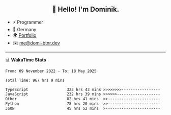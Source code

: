 <h2 align="center">👋 Hello! I'm Dominik.</h2>

- ⚡ Programmer
- 📍 Germany
- 🌍 [Portfolio](https://domi-btnr.dev)
- ✉️ [me@domi-btnr.dev](mailto://me@domi-btnr.dev)

---
📊 **WakaTime Stats**
<!--START_SECTION:waka-->

```txt
From: 09 November 2022 - To: 18 May 2025

Total Time: 967 hrs 9 mins

TypeScript                 323 hrs 43 mins >>>>>>>>-----------------   33.47 %
JavaScript                 232 hrs 39 mins >>>>>>-------------------   24.06 %
Other                      82 hrs 41 mins  >>-----------------------   08.55 %
Python                     78 hrs 20 mins  >>-----------------------   08.10 %
JSON                       45 hrs 52 mins  >------------------------   04.74 %
```

<!--END_SECTION:waka-->

